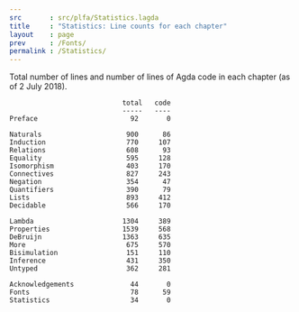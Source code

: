 ```yaml
---
src       : src/plfa/Statistics.lagda
title     : "Statistics: Line counts for each chapter"
layout    : page
prev      : /Fonts/
permalink : /Statistics/
---
```


Total number of lines and number of lines of Agda code in each chapter
(as of 2 July 2018).

                                total   code
                                -----   ----
    Preface                       92       0

    Naturals                     900      86
    Induction                    770     107
    Relations                    608      93
    Equality                     595     128
    Isomorphism                  403     170
    Connectives                  827     243
    Negation                     354      47
    Quantifiers                  390      79
    Lists                        893     412
    Decidable                    566     170

    Lambda                      1304     389
    Properties                  1539     568
    DeBruijn                    1363     635
    More                         675     570
    Bisimulation                 151     110
    Inference                    431     350
    Untyped                      362     281

    Acknowledgements              44       0
    Fonts                         78      59
    Statistics                    34       0
